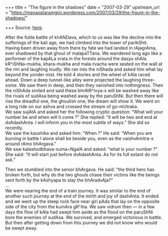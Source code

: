 +++
title = "The figure in the shadows"
date = "2007-03-29"
upstream_url = "https://manasataramgini.wordpress.com/2007/03/29/the-figure-in-the-shadows/"

+++
Source: [here](https://manasataramgini.wordpress.com/2007/03/29/the-figure-in-the-shadows/).

After the futile battle of khANDava, which to us was like the decline into the sufferings of the kali age, we had climbed into the tower of parIkShit. Having been driven away from there by fate we had landed in rAjagrAma, ever shadowed by that ghoul of malapaTTana. We wandered long ago like a performer of the kapALa vrata in the forests around the dasyu shAla. kR^iShNa-mukha, khara-mukha and mala-tvacha were seated on the wall at the rim and laughing loudly. We ran into the niShada and asked him what lay beyond the yonder mist. He told 4 stories and the wheel of kAla raced ahead. Down a deep tunnel-like alley were projected the laughing three-some. We saw them in deep, and then they vanished into nothingness. Then the niShAda smiled and said these bhrAtR^ivya-s will be washed away like the rivals of sudAsa being washed away by the paruShNi. But then there will rise the dreadful one, the ghoulish one; the dream will show it. We went on a long ride on our ashva and crossed the stream of go-mUtraka.  
We saw sujAtA and asked her the following cryptic question: “What will your number be and when will it come ?” She replied: “it will be two and end at dvAdashAnta. I will inform you in the most subtle of ways.” She did so recently.  
We saw the kaushika and asked him: “When ?” He said: “When you are burning in battle I alone shall be beside you, even as the vaishvAmitra-s around rAmo bhArgava.”  
We saw kalashodbhava-suma\~NgalA and asked: “what is your number ?” She said: “It will start just before dvAdashAnta. As for its full extant do not ask.”

Then we stumbled into the senior bhArgava. He said: “the third hero has broken forth, but why do the two ghouls chase their victims like the beings sent forth by the kAshyapa to slay the bhAradvAja?”  
…  
We were nearing the end of a train journey. It was similar to the end of another such journey at the end of the mirth and joy of dashAnta. It ended and we went up the steep rock face near giri pAda that lay on the opposite side of the city from the kumAra gR^iha. We saw vidrum then — in a few days the flow of kAla had swept him aside as the flood on the paruShNi bore the enemies of sudAsa. We survived, and emerged victorious in battle. But then after getting down from this journey we did not know who would be swept away.

